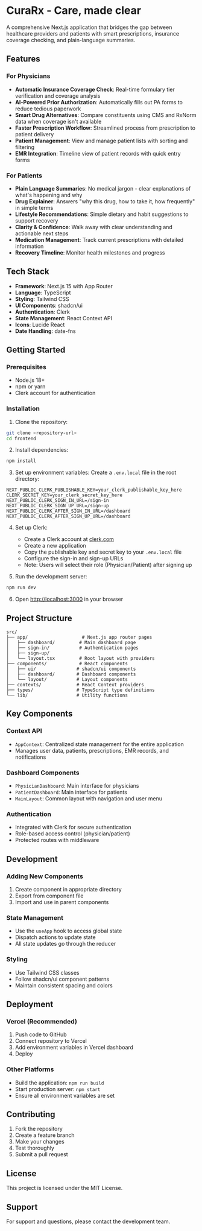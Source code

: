 # CuraRx - Care, made clear

A comprehensive Next.js application that bridges the gap between healthcare providers and patients with smart prescriptions, insurance coverage checking, and plain-language summaries.

## Features

### For Physicians
- **Automatic Insurance Coverage Check**: Real-time formulary tier verification and coverage analysis
- **AI-Powered Prior Authorization**: Automatically fills out PA forms to reduce tedious paperwork
- **Smart Drug Alternatives**: Compare constituents using CMS and RxNorm data when coverage isn't available
- **Faster Prescription Workflow**: Streamlined process from prescription to patient delivery
- **Patient Management**: View and manage patient lists with sorting and filtering
- **EMR Integration**: Timeline view of patient records with quick entry forms

### For Patients
- **Plain Language Summaries**: No medical jargon - clear explanations of what's happening and why
- **Drug Explainer**: Answers "why this drug, how to take it, how frequently" in simple terms
- **Lifestyle Recommendations**: Simple dietary and habit suggestions to support recovery
- **Clarity & Confidence**: Walk away with clear understanding and actionable next steps
- **Medication Management**: Track current prescriptions with detailed information
- **Recovery Timeline**: Monitor health milestones and progress

## Tech Stack

- **Framework**: Next.js 15 with App Router
- **Language**: TypeScript
- **Styling**: Tailwind CSS
- **UI Components**: shadcn/ui
- **Authentication**: Clerk
- **State Management**: React Context API
- **Icons**: Lucide React
- **Date Handling**: date-fns

## Getting Started

### Prerequisites

- Node.js 18+ 
- npm or yarn
- Clerk account for authentication

### Installation

1. Clone the repository:
```bash
git clone <repository-url>
cd frontend
```

2. Install dependencies:
```bash
npm install
```

3. Set up environment variables:
Create a `.env.local` file in the root directory:
```env
NEXT_PUBLIC_CLERK_PUBLISHABLE_KEY=your_clerk_publishable_key_here
CLERK_SECRET_KEY=your_clerk_secret_key_here
NEXT_PUBLIC_CLERK_SIGN_IN_URL=/sign-in
NEXT_PUBLIC_CLERK_SIGN_UP_URL=/sign-up
NEXT_PUBLIC_CLERK_AFTER_SIGN_IN_URL=/dashboard
NEXT_PUBLIC_CLERK_AFTER_SIGN_UP_URL=/dashboard
```

4. Set up Clerk:
   - Create a Clerk account at [clerk.com](https://clerk.com)
   - Create a new application
   - Copy the publishable key and secret key to your `.env.local` file
   - Configure the sign-in and sign-up URLs
   - Note: Users will select their role (Physician/Patient) after signing up

5. Run the development server:
```bash
npm run dev
```

6. Open [http://localhost:3000](http://localhost:3000) in your browser

## Project Structure

```
src/
├── app/                    # Next.js app router pages
│   ├── dashboard/         # Main dashboard page
│   ├── sign-in/           # Authentication pages
│   ├── sign-up/
│   └── layout.tsx         # Root layout with providers
├── components/            # React components
│   ├── ui/               # shadcn/ui components
│   ├── dashboard/        # Dashboard components
│   └── layout/           # Layout components
├── contexts/             # React Context providers
├── types/                # TypeScript type definitions
└── lib/                  # Utility functions
```

## Key Components

### Context API
- `AppContext`: Centralized state management for the entire application
- Manages user data, patients, prescriptions, EMR records, and notifications

### Dashboard Components
- `PhysicianDashboard`: Main interface for physicians
- `PatientDashboard`: Main interface for patients
- `MainLayout`: Common layout with navigation and user menu

### Authentication
- Integrated with Clerk for secure authentication
- Role-based access control (physician/patient)
- Protected routes with middleware

## Development

### Adding New Components
1. Create component in appropriate directory
2. Export from component file
3. Import and use in parent components

### State Management
- Use the `useApp` hook to access global state
- Dispatch actions to update state
- All state updates go through the reducer

### Styling
- Use Tailwind CSS classes
- Follow shadcn/ui component patterns
- Maintain consistent spacing and colors

## Deployment

### Vercel (Recommended)
1. Push code to GitHub
2. Connect repository to Vercel
3. Add environment variables in Vercel dashboard
4. Deploy

### Other Platforms
- Build the application: `npm run build`
- Start production server: `npm start`
- Ensure all environment variables are set

## Contributing

1. Fork the repository
2. Create a feature branch
3. Make your changes
4. Test thoroughly
5. Submit a pull request

## License

This project is licensed under the MIT License.

## Support

For support and questions, please contact the development team.